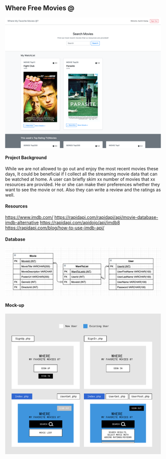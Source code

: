 
## Where Free Movies @

![WhereFreeMovie@/whereMyFavoriteMovie@.png](WhereFreeMovie@/whereMyFavoriteMovie@.png)


#### Project Background
While we are not allowed to go out and enjoy the most recent movies these days, It could be beneficial if I collect all the streaming movie data that can be watched at home. A user can briefly skim xx number of movies that xx resources are provided.
He or she can make their preferences whether they want to see the movie or not. Also they can write a review and the ratings as well.

#### Resources

https://www.imdb.com/
https://rapidapi.com/rapidapi/api/movie-database-imdb-alternative
https://rapidapi.com/apidojo/api/imdb8
https://rapidapi.com/blog/how-to-use-imdb-api/


#### Database

![Database-design.png](Database-design.png)


#### Mock-up

![Mock-up.png](Mock-up.png)